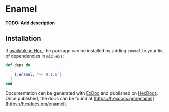 # Enamel

**TODO: Add description**

## Installation

If [available in Hex](https://hex.pm/docs/publish), the package can be installed
by adding `enamel` to your list of dependencies in `mix.exs`:

```elixir
def deps do
  [
    {:enamel, "~> 0.1.0"}
  ]
end
```

Documentation can be generated with [ExDoc](https://github.com/elixir-lang/ex_doc)
and published on [HexDocs](https://hexdocs.pm). Once published, the docs can
be found at [https://hexdocs.pm/enamel](https://hexdocs.pm/enamel).

